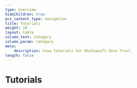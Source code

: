 ```yaml
---
type: overview
hideChildren: true
pcx_content_type: navigation
title: Tutorials
weight: 10
layout: table
column_text: Category
column_param: category
meta:
    description: View tutorials for Khulnasoft Zero Trust.
length: false
---
```


# Tutorials
